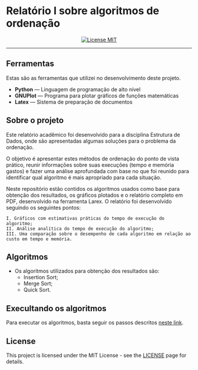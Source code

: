 
# Relatório I sobre algoritmos de ordenação

<p align="center">
  <a href="https://opensource.org/licenses/MIT">
    <img src="https://img.shields.io/badge/License-MIT-blue.svg" alt="License MIT">
  </a>
</p>

<hr />

## Ferramentas

Estas são as ferramentas que utilizei no desenvolvimento deste projeto.

- **Python** — Linguagem de programação de alto nível
- **GNUPlot** — Programa para plotar gráficos de funções matemáticas
- **Latex** — Sistema de preparação de documentos

## Sobre o projeto

Este relatório acadêmico foi desenvolvido para a disciplina Estrutura de Dados, onde são apresentadas algumas soluções para o problema da ordenação.

O objetivo é apresentar estes métodos de ordenação do ponto de vista prático, reunir informações sobre suas execuções (tempo e memória gastos) e fazer uma análise aprofundada com base no que foi reunido para identificar qual algoritmo é mais apropriado para cada situação.

Neste repositório estão contidos os algoritmos usados como base para obtenção dos resultados, os gráficos plotados e o relatório completo em PDF, desenvolvido na ferramenta Larex. O relatório foi desenvolvido seguindo os seguintes pontos:

    I. Gráficos com estimativas práticas do tempo de execução do algoritmo;
    II. Análise analítica do tempo de execução do algoritmo;
    III. Uma comparação sobre o desempenho de cada algoritmo em relação ao custo em tempo e memória.

##  Algoritmos

- Os algoritmos utilizados para obtenção dos resultados são:
  - Insertion Sort;
  - Merge Sort;
  - Quick Sort.
  
## Execultando os algoritmos

Para executar os algoritmos, basta seguir os passos descritos [neste link](https://www.python.org).

## License

This project is licensed under the MIT License - see the [LICENSE](https://github.com/guilhermecostam/algoritmos-de-ordenacao-relatorio/blob/main/LICENSE) page for details.
